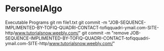 # PersonelAlgo
Executable Programs
git rm file1.txt
git commit -m "JOB-SEQUENCE-IMPLIMENTED-BY-TOFIQ-QUADRI-CONTACT-tofiqquadri-ymail.com-SITE-http/www.tutorialsnow.weebly.com/"
git commit -m "remove JOB-SEQUENCE-IMPLIMENTED-BY-TOFIQ-QUADRI-CONTACT-tofiqquadri-ymail.com-SITE-http/www.tutorialsnow.weebly.com/"
